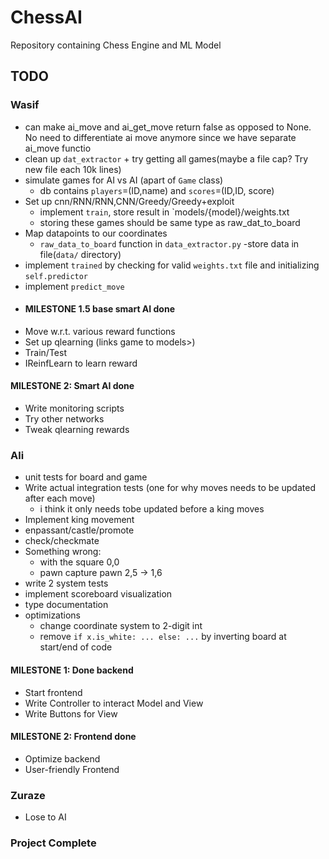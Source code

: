 # ChessAI

Repository containing Chess Engine and ML Model

## TODO
### **Wasif**
- can make ai_move and ai_get_move return false as opposed to None. No need to differentiate ai move anymore since we have separate ai_move functio
- clean up `dat_extractor` + try getting all games(maybe a file cap? Try new file each 10k lines)
- simulate games for AI vs AI (apart of `Game` class)
  - db contains `players`=(ID,name) and `scores`=(ID,ID, score)
- Set up cnn/RNN/RNN,CNN/Greedy/Greedy+exploit
  - implement `train`, store result in `models/{model}/weights.txt
  - storing these games should be same type as raw_dat_to_board
- Map datapoints to our coordinates
  - `raw_data_to_board` function in `data_extractor.py` -store data in file(`data/` directory)
- implement `trained` by checking for valid `weights.txt` file and initializing `self.predictor`
- implement `predict_move`
- #### MILESTONE 1.5 base smart AI done
- Move w.r.t. various reward functions
- Set up qlearning (links game to models>)
- Train/Test
- IReinfLearn to learn reward
#### MILESTONE 2: **Smart AI done**
- Write monitoring scripts
- Try other networks
- Tweak qlearning rewards

### **Ali**
- unit tests for board and game
- Write actual integration tests (one for why moves needs to be updated after each move)
  - i think it only needs tobe updated before a king moves
- Implement king movement
- enpassant/castle/promote
- check/checkmate
- Something wrong:
  - with the square 0,0
  - pawn capture pawn 2,5 -> 1,6
- write 2 system tests
- implement scoreboard visualization
- type documentation
- optimizations
  - change coordinate system to 2-digit int
  - remove `if x.is_white: ... else: ...` by inverting board at start/end of code

#### MILESTONE 1: **Done backend**
- Start frontend
- Write Controller to interact Model and View
- Write Buttons for View
#### MILESTONE 2: **Frontend done**
- Optimize backend
- User-friendly Frontend

### **Zuraze**
- Lose to AI

### Project Complete
